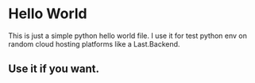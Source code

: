 # Hello World
This is just a simple python hello world file. I use it for test python env on random cloud hosting platforms like a Last.Backend.

## Use it if you want.